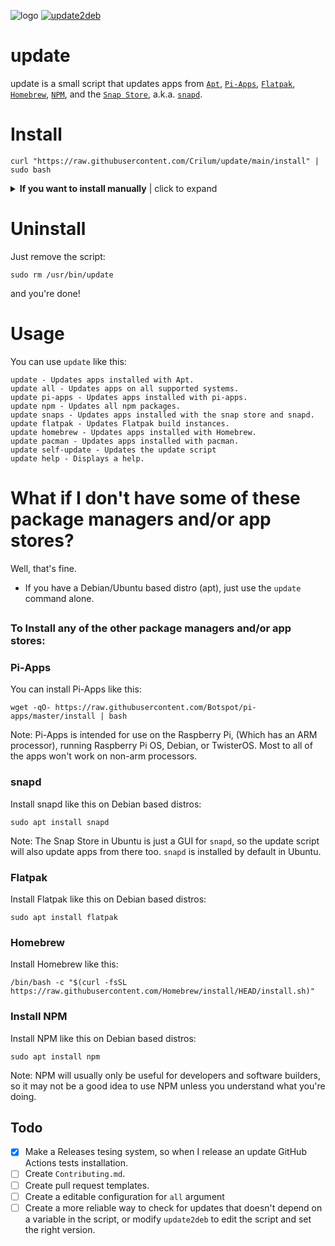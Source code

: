 ![logo](https://github.com/Crilum/update/blob/main/Imgs/update_simple-100x100.png)
[![update2deb](https://github.com/Crilum/update/actions/workflows/update2deb.yml/badge.svg?branch=main)](https://github.com/Crilum/update/actions/workflows/update2deb.yml)
# update
update is a small script that updates apps from [`Apt`](https://en.wikipedia.org/wiki/APT_(software)),  [`Pi-Apps`](https://github.com/Botspot/pi-apps),     [`Flatpak`](https://www.flatpak.org/), [`Homebrew`](https://brew.sh), [`NPM`](https://npmjs.com), and the [`Snap Store`](https://snapcraft.io/), a.k.a. [`snapd`](https://snapcraft.io).




# Install
```
curl "https://raw.githubusercontent.com/Crilum/update/main/install" | sudo bash
```


 <details> 
 <summary><b>If you want to install manually</b> | click to expand</summary>

<h3>There are two different ways to download the script, the first one is easier, but you can use the second one if you want.</h3>

 <h4>Method 1. Use `wget` and download `update` directly, and copy the script to `/usr/local/bin/`:</h4>
    
 
1. Make sure `wget` is installed:
     
   ```
   sudo apt install wget
   ```  
 
2. Download `update` with `wget`:
   
   ```
   wget "https://raw.githubusercontent.com/Crilum/update/main/update"
   ```  
 
3. Move `update` to `/usr/local/bin/`:
  
   ``` 
   sudo mv update /usr/local/bin/update
   ```
 
4. Make `update` executable:
   
   ``` 
   sudo chmod +x /usr/local/bin/update
   ``` 
 ##
 
<h4> Method 2. Use `git clone` and copy the script to `/usr/local/bin/`:</h4>
     
1. Clone the repository:
  
   ```
   git clone https://github.com/Crilum/update/
   ```
  
2. Or, if you have GitHub CLI:
  
   ```
   gh repo clone Crilum/update/
   ```

3. Copy the Update Script to `/usr/local/bin/`:
  
   ```
   cd update && sudo cp update /usr/local/bin/update
   ```

4. Make it executable:
  
   ```
   sudo chmod +x /usr/local/bin/update
   ```

5. Remove the cloned repository (This is optional):

     ```
     rm /path/to/update
     ```

</details>

# Uninstall
Just remove the script:

```
sudo rm /usr/bin/update
```

and you're done!


# Usage
You can use `update` like this:
```
update - Updates apps installed with Apt.
update all - Updates apps on all supported systems.
update pi-apps - Updates apps installed with pi-apps.
update npm - Updates all npm packages.
update snaps - Updates apps installed with the snap store and snapd.
update flatpak - Updates Flatpak build instances.
update homebrew - Updates apps installed with Homebrew.
update pacman - Updates apps installed with pacman.
update self-update - Updates the update script
update help - Displays a help.
```

# What if I don't have some of these package managers and/or app stores?
Well, that's fine. 

- If you have a Debian/Ubuntu based distro (apt), just use the `update` command alone.

##

### To Install any of the other package managers and/or app stores:

  ### Pi-Apps
  
  You can install Pi-Apps like this:
 
  ```
  wget -qO- https://raw.githubusercontent.com/Botspot/pi-apps/master/install | bash
  ```
  Note: Pi-Apps is intended for use on the Raspberry Pi, (Which has an ARM processor), running Raspberry Pi OS, Debian, or TwisterOS. 
  Most to all of the apps won't work on non-arm processors.

  ### snapd
  
  Install snapd like this on Debian based distros:

  ```
  sudo apt install snapd
  ```
  
  Note: The Snap Store in Ubuntu is just a GUI for `snapd`, so the update script will also update apps from there too. `snapd` is installed by default in Ubuntu.


  ### Flatpak
  Install Flatpak like this on Debian based distros:
  ```
  sudo apt install flatpak
  ```

  ### Homebrew
  
  Install Homebrew like this:
  
  ```
  /bin/bash -c "$(curl -fsSL https://raw.githubusercontent.com/Homebrew/install/HEAD/install.sh)"
  ```
  
  ### Install NPM
  
  Install NPM like this on Debian based distros:
  
  ```
  sudo apt install npm
  ```
  Note: NPM will usually only be useful for developers and software builders, so it may not be a good idea to use NPM unless you understand what you're doing.

##

## Todo

- [x] Make a Releases tesing system, so when I release an update GitHub Actions tests installation.
- [ ] Create `Contributing.md`.
- [ ] Create pull request templates.
- [ ] Create a editable configuration for `all` argument
- [ ] Create a more reliable way to check for updates that doesn't depend on a variable in the script, or modify `update2deb` to edit the script and set the right version.
